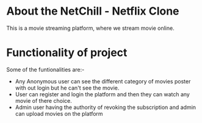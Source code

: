 # About the NetChill - Netflix Clone

This is a movie streaming platform, where we stream movie online.

# Functionality of project

Some of the funtionalities are:-

<ul>
    <li>Any Anonymous user can see the different category of movies poster with out login but he can't see the movie.</li>
    <li>User can register and login the platform and then they can watch any movie of there choice.</li>
    <li>Admin user having the authority of revoking the subscription and admin can upload movies on the platform</li>
</ul>


